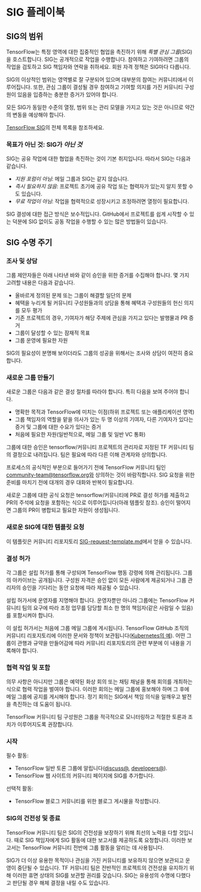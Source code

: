 # SIG 플레이북

## SIG의 범위

TensorFlow는 특정 영역에 대한 집중적인 협업을 촉진하기 위해 *특별 관심 그룹*(SIG)을 호스트합니다. SIG는 공개적으로 작업을 수행합니다. 참여하고 기여하려면 그룹의 작업을 검토하고 SIG 책임자와 연락을 취하세요. 회원 자격 정책은 SIG마다 다릅니다.

SIG의 이상적인 범위는 영역별로 잘 구분되어 있으며 대부분의 참여는 커뮤니티에서 이루어집니다. 또한, 관심 그룹이 결성될 경우 참여하고 기여할 의지를 가진 커뮤니티 구성원이 있음을 입증하는 충분한 증거가 있어야 합니다.

모든 SIG가 동일한 수준의 열정, 범위 또는 관리 모델을 가지고 있는 것은 아니므로 약간의 변동을 예상해야 합니다.

[TensorFlow SIG](https://github.com/tensorflow/community/tree/master/sigs)의 전체 목록을 참조하세요.

### 목표가 아닌 것: SIG가 *아닌 것*

SIG는 공유 작업에 대한 협업을 촉진하는 것이 기본 취지입니다. 따라서 SIG는 다음과 같습니다.

- *지원 포럼이 아님*: 메일 그룹과 SIG는 같지 않습니다.
- *즉시 필요하지 않음*: 프로젝트 초기에 공유 작업 또는 협력자가 있는지 알지 못할 수도 있습니다.
- *무료 작업이 아님*: 작업을 협력적으로 성장시키고 조정하려면 열정이 필요합니다.

SIG 결성에 대한 접근 방식은 보수적입니다. GitHub에서 프로젝트를 쉽게 시작할 수 있는 덕분에 SIG 없이도 공동 작업을 수행할 수 있는 많은 방법들이 있습니다.

## SIG 수명 주기

### 조사 및 상담

그룹 제안자들은 아래 나타낸 바와 같이 승인을 위한 증거를 수집해야 합니다. 몇 가지 고려할 내용은 다음과 같습니다.

- 올바르게 정의된 문제 또는 그룹이 해결할 일단의 문제
- 혜택을 누리게 될 커뮤니티 구성원들과의 상담을 통해 혜택과 구성원들의 헌신 의지를 모두 평가
- 기존 프로젝트의 경우, 기여자가 해당 주제에 관심을 가지고 있다는 발행물과 PR 증거
- 그룹이 달성할 수 있는 잠재적 목표
- 그룹 운영에 필요한 자원

SIG의 필요성이 분명해 보이더라도 그룹의 성공을 위해서는 조사와 상담이 여전히 중요합니다.

### 새로운 그룹 만들기

새로운 그룹은 다음과 같은 결성 절차를 따라야 합니다. 특히 다음을 보여 주어야 합니다.

- 명확한 목적과 TensorFlow에 미치는 이점(하위 프로젝트 또는 애플리케이션 영역)
- 그룹 책임자의 역할을 맡을 의사가 있는 두 명 이상의 기여자, 다른 기여자가 있다는 증거 및 그룹에 대한 수요가 있다는 증거
- 처음에 필요한 자원(일반적으로, 메일 그룹 및 일반 VC 통화)

그룹에 대한 승인은 tensorflow/커뮤니티 프로젝트의 관리자로 지정된 TF 커뮤니티 팀의 결정으로 내려집니다. 팀은 필요에 따라 다른 이해 관계자와 상의합니다.

프로세스의 공식적인 부분으로 들어가기 전에 TensorFlow 커뮤니티 팀인 community-team@tensorflow.org와 상의하는 것이 바람직합니다. SIG 요청을 위한 준비를 마치기 전에 대개의 경우 대화와 반복이 필요합니다.

새로운 그룹에 대한 공식 요청은 tensorflow/커뮤니티에 PR로 결성 허가를 제출하고 PR의 주석에 요청을 포함하는 식으로 이루어집니다(아래 템플릿 참조). 승인이 떨어지면 그룹의 PR이 병합되고 필요한 자원이 생성됩니다.

### 새로운 SIG에 대한 템플릿 요청

이 템플릿은 커뮤니티 리포지토리 [SIG-request-template.md](https://github.com/tensorflow/community/blob/master/governance/SIG-request-template.md)에서 얻을 수 있습니다.

### 결성 허가

각 그룹은 설립 허가를 통해 구성되며 TensorFlow 행동 강령에 의해 관리됩니다. 그룹의 아카이브는 공개됩니다. 구성원 자격은 승인 없이 모든 사람에게 제공되거나 그룹 관리자의 승인을 기다리는 동안 요청에 따라 제공될 수 있습니다.

설립 허가서에 운영자를 지명해야 합니다. 운영자뿐만 아니라 그룹에는 TensorFlow 커뮤니티 팀의 요구에 따라 조정 업무를 담당할 최소 한 명의 책임자(같은 사람일 수 있음)를 포함시켜야 합니다.

이 설립 허가서는 처음에 그룹 메일 그룹에 게시됩니다. TensorFlow GitHub 조직의 커뮤니티 리포지토리에 이러한 문서와 정책이 보관됩니다([Kubernetes의 예](https://github.com/kubernetes/community)). 어떤 그룹이 관행과 규약을 만들어감에 따라 커뮤니티 리포지토리의 관련 부분에 이 내용을 기록해야 합니다.

### 협력 작업 및 포함

의무 사항은 아니지만 그룹은 예약된 화상 회의 또는 채팅 채널을 통해 회의를 개최하는 식으로 협력 작업을 벌여야 합니다. 이러한 회의는 메일 그룹에 홍보해야 하며 그 후에 메일 그룹에 공지를 게시해야 합니다. 정기 회의는 SIG에서 책임 의식을 일깨우고 발전을 촉진하는 데 도움이 됩니다.

TensorFlow 커뮤니티 팀 구성원은 그룹을 적극적으로 모니터링하고 적절한 토론과 조치가 이루어지도록 권장합니다.

### 시작

필수 활동:

- TensorFlow 일반 토론 그룹에 알립니다([discuss@](https://groups.google.com/a/tensorflow.org/forum/#!forum/discuss), [developers@](https://groups.google.com/a/tensorflow.org/forum/#!forum/developers)).
- TensorFlow 웹 사이트의 커뮤니티 페이지에 SIG를 추가합니다.

선택적 활동:

- TensorFlow 블로그 커뮤니티를 위한 블로그 게시물을 작성합니다.

### SIG의 건전성 및 종료

TensorFlow 커뮤니티 팀은 SIG의 건전성을 보장하기 위해 최선의 노력을 다할 것입니다. 때로 SIG 책임자에게 SIG 활동에 대한 보고서를 제공하도록 요청합니다. 이러한 보고서는 TensorFlow 커뮤니티 전반에 그룹 활동을 알리는 데 사용됩니다.

SIG가 더 이상 유용한 목적이나 관심을 가진 커뮤니티를 보유하지 않으면 보관되고 운영이 중단될 수 있습니다. TF 커뮤니티 팀은 전반적인 프로젝트의 건전성을 유지하기 위해 이러한 휴면 상태의 SIG를 보관할 권리를 갖습니다. SIG는 유용성의 수명에 다했다고 판단될 경우 해체 결정을 내릴 수도 있습니다.
